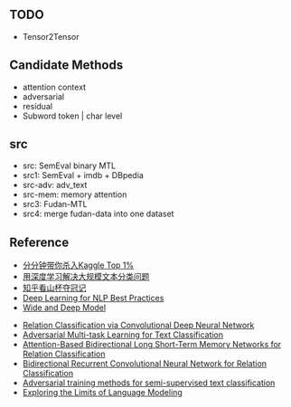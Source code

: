 ## TODO

- Tensor2Tensor

## Candidate Methods

- attention context
- adversarial
- residual
- Subword token | char level

## src

- src: SemEval binary MTL
- src1: SemEval + imdb + DBpedia
- src-adv: adv_text
- src-mem: memory attention
- src3: Fudan-MTL
- src4: merge fudan-data into one dataset

## Reference

- [分分钟带你杀入Kaggle Top 1%][1]
- [用深度学习解决大规模文本分类问题][2]
- [知乎看山杯夺冠记][3]
- [Deep Learning for NLP Best Practices][4]
- [Wide and Deep Model][9]

* [Relation Classification via Convolutional Deep Neural Network][5]
* [Adversarial Multi-task Learning for Text Classification][6]
* [Attention-Based Bidirectional Long Short-Term Memory Networks for Relation Classification][7]
* [Bidirectional Recurrent Convolutional Neural Network for Relation Classification][8]
* [Adversarial training methods for semi-supervised text classification][10]
* [ Exploring the Limits of Language Modeling][11]

[1]: https://zhuanlan.zhihu.com/p/27424282
[2]: https://zhuanlan.zhihu.com/p/25928551
[3]: https://zhuanlan.zhihu.com/p/28923961
[4]: http://ruder.io/deep-learning-nlp-best-practices/index.html
[9]: https://research.googleblog.com/2016/06/wide-deep-learning-better-together-with.html

[5]: http://www.aclweb.org/anthology/C14-1220
[6]: http://www.aclweb.org/anthology/P/P17/P17-1001.pdf
[7]: http://aclweb.org/anthology/P16-2034
[8]: http://aclweb.org/anthology/P16-1072
[10]: https://arxiv.org/pdf/1605.07725.pdf
[11]: https://arxiv.org/pdf/1602.02410.pdf
